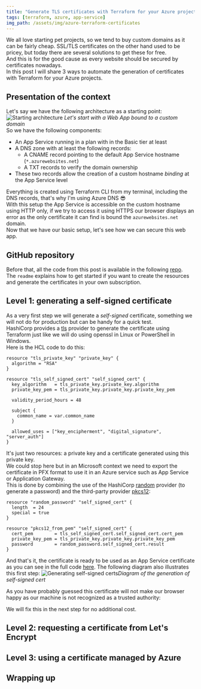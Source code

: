 ```yaml
---
title: "Generate TLS certificates with Terraform for your Azure projects"
tags: [terraform, azure, app-service]
img_path: /assets/img/azure-terraform-certificates
---
```


We all love starting pet projects, so we tend to buy custom domains as it can be fairly cheap. SSL/TLS certificates on the other hand used to be pricey, but today there are several solutions to get these for free.  
And this is for the good cause as every website should be secured by certificates nowadays.  
In this post I will share 3 ways to automate the generation of certificates with Terraform for your Azure projects.


## Presentation of the context

Let's say we have the following architecture as a starting point:  
![Starting architecture](01-http.png) _Let's start with a Web App bound to a custom domain_  
So we have the following components:
- An App Service running in a plan with in the Basic tier at least
- A DNS zone with at least the following records:
  - A CNAME record pointing to the default App Service hostname (`*.azurewebsites.net`)
  - A TXT records to verify the domain ownership
- These two records allow the creation of a custom hostname *binding* at the App Service level

Everything is created using Terraform CLI from my terminal, including the DNS records, that's why I'm using Azure DNS 😎  
With this setup the App Service is accessible on the custom hostname using HTTP only, if we try to access it using HTTPS our browser displays an error as the only certificate it can find is bound the `azurewebsites.net` domain.  
Now that we have our basic setup, let's see how we can secure this web app.


## GitHub repository

Before that, all the code from this post is available in the following [repo](https://github.com/xaviermignot/terraform-certificates).  
The `readme` explains how to get started if you want to create the resources and generate the certificates in your own subscription.


## Level 1: generating a self-signed certificate

As a very first step we will generate a *self-signed* certificate, something we will not do for production but can be handy for a quick test.  
HashiCorp provides a [tls](https://registry.terraform.io/providers/hashicorp/tls/latest) provider to generate the certificate using Terraform just like we will do using openssl in Linux or PowerShell in Windows.  
Here is the HCL code to do this:
```hcl
resource "tls_private_key" "private_key" {
  algorithm = "RSA"
}

resource "tls_self_signed_cert" "self_signed_cert" {
  key_algorithm   = tls_private_key.private_key.algorithm
  private_key_pem = tls_private_key.private_key.private_key_pem

  validity_period_hours = 48

  subject {
    common_name = var.common_name
  }

  allowed_uses = ["key_encipherment", "digital_signature", "server_auth"]
}
```
It's just two resources: a private key and a certificate generated using this private key.  
We could stop here but in an Microsoft context we need to export the certificate in PFX format to use it in an Azure service such as App Service or Application Gateway.  
This is done by combining the use of the HashiCorp [random](https://registry.terraform.io/providers/hashicorp/random/latest) provider (to generate a password) and the third-party provider [pkcs12](https://registry.terraform.io/providers/chilicat/pkcs12/latest):
```hcl
resource "random_password" "self_signed_cert" {
  length  = 24
  special = true
}

resource "pkcs12_from_pem" "self_signed_cert" {
  cert_pem        = tls_self_signed_cert.self_signed_cert.cert_pem
  private_key_pem = tls_private_key.private_key.private_key_pem
  password        = random_password.self_signed_cert.result
}
```
And that's it, the certificate is ready to be used as an App Service certificate as you can see in the full code [here](https://github.com/xaviermignot/terraform-certificates/blob/main/01_self_signed/main.tf). The following diagram also illustrates this first step:
![Generating self-signed certs](02-self-signed.png)_Diagram of the generation of self-signed cert_ 

As you have probably guessed this certificate will not make our browser happy as our machine is not recognized as a trusted authority:

We will fix this in the next step for no additional cost.

## Level 2: requesting a certificate from Let's Encrypt

## Level 3: using a certificate managed by Azure

## Wrapping up